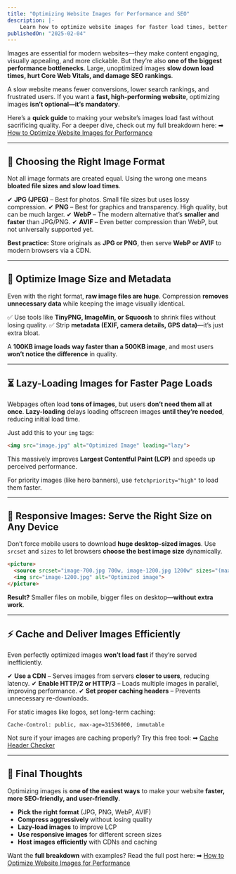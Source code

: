 ```yaml
---
title: "Optimizing Website Images for Performance and SEO"
description: |-
    Learn how to optimize website images for faster load times, better SEO, and improved Core Web Vitals. This guide covers choosing the right format, compression, lazy loading, responsive images, and caching strategies.
publishedOn: "2025-02-04"
---
```


Images are essential for modern websites—they make content engaging, visually appealing, and more clickable. But they’re also **one of the biggest performance bottlenecks**. Large, unoptimized images **slow down load times, hurt Core Web Vitals, and damage SEO rankings**.

A slow website means fewer conversions, lower search rankings, and frustrated users. If you want a **fast, high-performing website**, optimizing images **isn’t optional—it’s mandatory**.

Here’s a **quick guide** to making your website’s images load fast without sacrificing quality. For a deeper dive, check out my full breakdown here:
➡ [How to Optimize Website Images for Performance](https://requestmetrics.com/web-performance/high-performance-images/)

---

## 📸 Choosing the Right Image Format

Not all image formats are created equal. Using the wrong one means **bloated file sizes and slow load times**.

✔ **JPG (JPEG)** – Best for photos. Small file sizes but uses lossy compression.
✔ **PNG** – Best for graphics and transparency. High quality, but can be much larger.
✔ **WebP** – The modern alternative that’s **smaller and faster** than JPG/PNG.
✔ **AVIF** – Even better compression than WebP, but not universally supported yet.

**Best practice:** Store originals as **JPG or PNG**, then serve **WebP or AVIF** to modern browsers via a CDN.

---

## 🔧 Optimize Image Size and Metadata

Even with the right format, **raw image files are huge**. Compression **removes unnecessary data** while keeping the image visually identical.

✅ Use tools like **TinyPNG, ImageMin, or Squoosh** to shrink files without losing quality.
✅ Strip **metadata (EXIF, camera details, GPS data)**—it’s just extra bloat.

A **100KB image loads way faster than a 500KB image**, and most users **won’t notice the difference** in quality.

---

## ⏳ Lazy-Loading Images for Faster Page Loads

Webpages often load **tons of images**, but users **don’t need them all at once**. **Lazy-loading** delays loading offscreen images **until they’re needed**, reducing initial load time.

Just add this to your `img` tags:

```html
<img src="image.jpg" alt="Optimized Image" loading="lazy">
```

This massively improves **Largest Contentful Paint (LCP)** and speeds up perceived performance.

For priority images (like hero banners), use `fetchpriority="high"` to load them faster.

---

## 📱 Responsive Images: Serve the Right Size on Any Device

Don’t force mobile users to download **huge desktop-sized images**. Use `srcset` and `sizes` to let browsers **choose the best image size** dynamically.

```html
<picture>
  <source srcset="image-700.jpg 700w, image-1200.jpg 1200w" sizes="(max-width: 1200px) 100vw, 1200px">
  <img src="image-1200.jpg" alt="Optimized image">
</picture>
```

**Result?** Smaller files on mobile, bigger files on desktop—**without extra work**.

---

## ⚡ Cache and Deliver Images Efficiently

Even perfectly optimized images **won’t load fast** if they’re served inefficiently.

✔ **Use a CDN** – Serves images from servers **closer to users**, reducing latency.
✔ **Enable HTTP/2 or HTTP/3** – Loads multiple images in parallel, improving performance.
✔ **Set proper caching headers** – Prevents unnecessary re-downloads.

For static images like logos, set long-term caching:

```
Cache-Control: public, max-age=31536000, immutable
```

Not sure if your images are caching properly? Try this free tool:
➡ [Cache Header Checker](https://requestmetrics.com/resources/tools/http-cache-checker/)

---

## 🚀 Final Thoughts

Optimizing images is **one of the easiest ways** to make your website **faster, more SEO-friendly, and user-friendly**.

- **Pick the right format** (JPG, PNG, WebP, AVIF)
- **Compress aggressively** without losing quality
- **Lazy-load images** to improve LCP
- **Use responsive images** for different screen sizes
- **Host images efficiently** with CDNs and caching

Want the **full breakdown** with examples? Read the full post here:
➡ [How to Optimize Website Images for Performance](https://requestmetrics.com/web-performance/high-performance-images/)